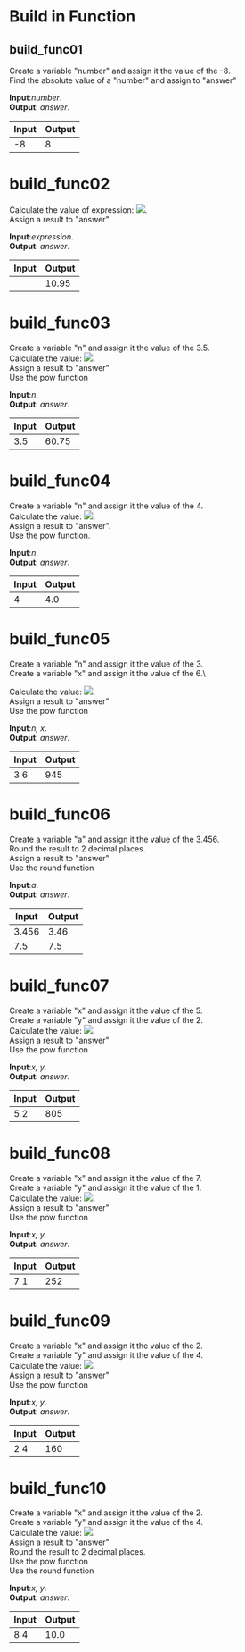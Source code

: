 # Build in Function

## build_func01

Create a variable "number"  and assign it the value of the -8.\
Find the absolute value of a "number" and assign to  "answer" 

**Input**:*number*.\
**Output**: *answer*.

|   **Input**   |   **Output**    |
|---------------|-----------------|
|-8             |8                |

# build_func02

Calculate the value of expression:  <img src="https://latex.codecogs.com/gif.latex?\3(\frac{7}{5}-\frac{9}{4})">.\
Assign a result to "answer"

**Input**:*expression*.\
**Output**: *answer*.

|   **Input**   |   **Output**    |
|---------------|-----------------|
|               |10.95            |

# build_func03

Create a variable "n"  and assign it the value of the  3.5.\
Calculate the value:  <img src="https://latex.codecogs.com/gif.latex?\3(n+1)^{2}">.\
Assign a result to "answer"\
Use the pow function

**Input**:*n*.\
**Output**: *answer*.

|   **Input**   |   **Output**    |
|---------------|-----------------|
|3.5           |60.75            |

# build_func04

Create a variable "n"  and assign it the value of the 4.\
Calculate the value: <img src="https://latex.codecogs.com/gif.latex?\(\frac{2+n}{3})^{2}">.\
Assign a result to "answer".\
Use the pow function.

**Input**:*n*.\
**Output**: *answer*.

|   **Input**   |   **Output**    
|---------------|-----------------|
|4              |4.0              |

# build_func05

Create a variable "n"  and assign it the value of the 3.\
Create a variable "x"  and assign it the value of the 6.\

Calculate the value: <img src="https://latex.codecogs.com/gif.latex?\(x^{n}+n^{x})">.\
Assign a result to "answer"\
Use the pow function

**Input**:*n, x*.\
**Output**: *answer*.

|   **Input**   |   **Output**    |
|---------------|-----------------|
|3 6            |945              |

# build_func06

Create a variable "a"  and assign it the value of the 3.456.\
Round the result to 2 decimal places.\
Assign a result to "answer"\
Use the round function

**Input**:*a*.\
**Output**: *answer*.

|   **Input**   |   **Output**    |
|---------------|-----------------|
|3.456          |3.46             |
|7.5            |7.5             |

# build_func07

Create a variable "x"  and assign it the value of the 5.\
Create a variable "y"  and assign it the value of the 2.\
Calculate the value: <img src="https://latex.codecogs.com/gif.latex?\(x^{2}+6x^{3}+3xy)">.\
Assign a result to "answer"\
Use the pow function

**Input**:*x, y*.\
**Output**: *answer*.

|   **Input**   |   **Output**    |
|---------------|-----------------|
|5 2            |805              |

# build_func08

Create a variable "x"  and assign it the value of the 7.\
Create a variable "y"  and assign it the value of the 1.\
Calculate the value: <img src="https://latex.codecogs.com/gif.latex?\5x^{2}y^{3}+xy^{2}">.\
Assign a result to "answer"\
Use the pow function

**Input**:*x, y*.\
**Output**: *answer*.

|   **Input**   |   **Output**    |
|---------------|-----------------|
|7 1            |252              |

# build_func09

Create a variable "x"  and assign it the value of the 2.\
Create a variable "y"  and assign it the value of the 4.\
Calculate the value: <img src="https://latex.codecogs.com/gif.latex?\2(y^{3}+x^{2}y)">.\
Assign a result to "answer"\
Use the pow function

**Input**:*x, y*.\
**Output**: *answer*.

|   **Input**   |   **Output**    |
|---------------|-----------------|
|2 4            |160              |

# build_func10

Create a variable "x"  and assign it the value of the 2.\
Create a variable "y"  and assign it the value of the 4.\
Calculate the value: <img src="https://latex.codecogs.com/gif.latex?\3y^{\frac{1}{2}}+x^{\frac{2}{3}}">.\
Assign a result to "answer"\
Round the result to 2 decimal places.\
Use the pow function\
Use the round function

**Input**:*x, y*.\
**Output**: *answer*.

|   **Input**   |   **Output**    |
|---------------|-----------------|
|8 4            |10.0              |